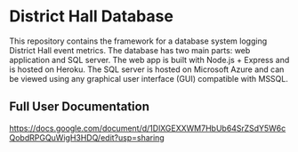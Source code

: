 # District Hall Database

This repository contains the framework for a database system logging District Hall event metrics. The database has two main parts: web application and SQL server. The web app is built with Node.js + Express and is hosted on Heroku. The SQL server is hosted on Microsoft Azure and can be viewed using any graphical user interface (GUI) compatible with MSSQL. 


## Full User Documentation

https://docs.google.com/document/d/1DlXGEXXWM7HbUb64SrZSdY5W6cQobdRPGQuWigH3HDQ/edit?usp=sharing
